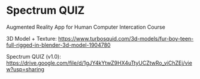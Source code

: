 # Spectrum QUIZ
Augmented Reality App for Human Computer Intercation Course

3D Model + Texture: https://www.turbosquid.com/3d-models/fur-boy-teen-full-rigged-in-blender-3d-model-1904780

Spectrum QUIZ (v1.0): https://drive.google.com/file/d/1gJY4kYtwZ9HX4uTtyUCZtwRo_viChZEj/view?usp=sharing
